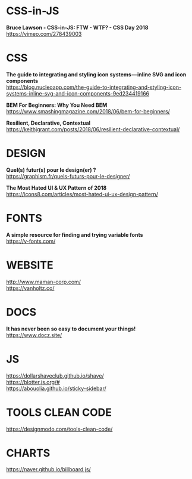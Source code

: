 # CSS-in-JS

**Bruce Lawson - CSS-in-JS: FTW - WTF? - CSS Day 2018**  
https://vimeo.com/278439003



# CSS

**The guide to integrating and styling icon systems — inline SVG and icon components**  
https://blog.nucleoapp.com/the-guide-to-integrating-and-styling-icon-systems-inline-svg-and-icon-components-9ed234419166

**BEM For Beginners: Why You Need BEM**  
https://www.smashingmagazine.com/2018/06/bem-for-beginners/

**Resilient, Declarative, Contextual**  
https://keithjgrant.com/posts/2018/06/resilient-declarative-contextual/




# DESIGN

**Quel(s) futur(s) pour le design(er) ?**  
https://graphism.fr/quels-futurs-pour-le-designer/

**The Most Hated UI & UX Pattern of 2018**  
https://icons8.com/articles/most-hated-ui-ux-design-pattern/




# FONTS

**A simple resource for finding and trying variable fonts**  
https://v-fonts.com/


# WEBSITE 

http://www.maman-corp.com/  
https://vanholtz.co/  




# DOCS

**It has never been so easy to document your things!**  
https://www.docz.site/




# JS

https://dollarshaveclub.github.io/shave/  
https://blotter.js.org/#  
https://abouolia.github.io/sticky-sidebar/




# TOOLS CLEAN CODE  

https://designmodo.com/tools-clean-code/  




# CHARTS  

https://naver.github.io/billboard.js/  
